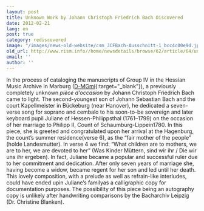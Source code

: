 ```yaml
---
layout: post
title: Unknown Work by Johann Christoph Friedrich Bach Discovered
date: 2012-02-21
lang: en
post: true
category: rediscovered
image: "/images/news-old-website/csm_JCFBach-Ausschnitt-1_bcc4c00e9d.jpg"
old_url: http://www.rism.info//home/newsdetails/browse/62/article/64/unknown-work-by-johann-christoph-friedrich-bach-discovered.html
email: ''
author: ''
---
```



In the process of cataloging the manuscripts of Group IV in the Hessian Music Archive in Marburg ([D-MGmi](https://opac.rism.info/search?View=rism&siglum=D-MGmi){:target="_blank"}), a previously completely unknown _pièce d'occasion_ by Johann Christoph Friedrich Bach came to light. The second-youngest son of Johann Sebastian Bach and the court Kapellmeister in Bückeburg (near Hanover), he dedicated a seven-verse song for soprano and cembalo to his soon-to-be sovereign and later keyboard pupil Juliane of Hessen-Philippsthal (1761–1799) on the occasion of her marriage to Philipp II, Count of Schaumburg-Lippein1780. In this piece, she is greeted and congratulated upon her arrival at the Hagenburg, the count’s summer residence(verse 6), as the “fair mother of the people” (holde Landesmutter). In verse 4 we find: “What children are to mothers, we are to her, we are devoted to her” (Was Kinder Müttern, sind wir ihr / Die wir uns ihr ergeben). In fact, Juliane became a popular and successful ruler due to her commitment and dedication. After only seven years of marriage she, having become a widow, became regent for her son and led until her death. This lovely composition, with a prelude as well as refrain-like interludes, could have ended upin Juliane’s familyas a calligraphic copy for documentation purposes. The possibility of this piece being an autography copy is unlikely after handwriting comparisons by the Bacharchiv Leipzig (Dr. Christine Blanken).